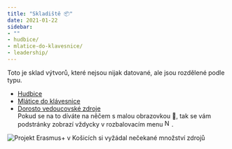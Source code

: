 ```yaml
---
title: "Skladiště 📦"
date: 2021-01-22
sidebar: 
- ""
- hudbice/
- mlatice-do-klavesnice/
- leadership/
---
```


Toto je sklad výtvorů, které nejsou nijak datované, ale jsou rozdělené podle typu. 
- [Hudbice](hudbice/)
- [Mlátice do klávesnice](mlatice-do-klavesnice/)
- [Dorosto vedoucovské zdroje](leadership/)  
Pokud se na to díváte na něčem s malou obrazovkou 📱, tak se vám podstránky zobrazí vždycky v rozbalovacím menu <img width="16" alt="Někteří tomu říkají hamburger 🍔" src="/emotes/hamburger-menu.svg" class="night-invert middle"/>.

<img alt="Projekt Erasmus+ v Košicích si vyžádal nečekané množství zdrojů" src="/images/hamburger.png" class="center p-1"/>
